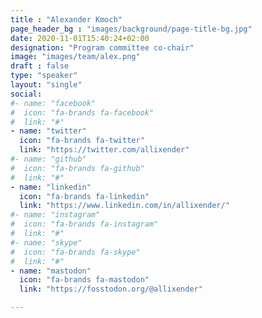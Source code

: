 ```yaml
---
title : "Alexander Kmoch"
page_header_bg : "images/background/page-title-bg.jpg"
date: 2020-11-01T15:40:24+02:00
designation: "Program committee co-chair"
image: "images/team/alex.png"
draft : false
type: "speaker"
layout: "single"
social:
#- name: "facebook"
#  icon: "fa-brands fa-facebook"
#  link: "#"
- name: "twitter"
  icon: "fa-brands fa-twitter"
  link: "https://twitter.com/allixender"
#- name: "github"
#  icon: "fa-brands fa-github"
#  link: "#"
- name: "linkedin"
  icon: "fa-brands fa-linkedin"
  link: "https://www.linkedin.com/in/allixender/"
#- name: "instagram"
#  icon: "fa-brands fa-instagram"
#  link: "#"
#- name: "skype"
#  icon: "fa-brands fa-skype"
#  link: "#"
- name: "mastodon"
  icon: "fa-brands fa-mastodon"
  link: "https://fosstodon.org/@allixender"

---
```

